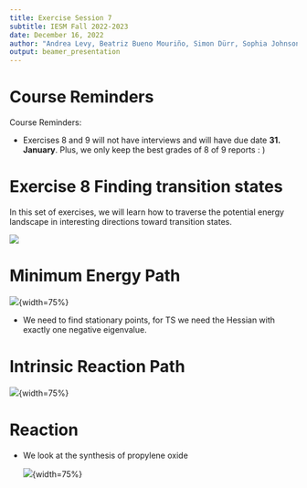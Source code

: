 ```yaml
---
title: Exercise Session 7
subtitle: IESM Fall 2022-2023
date: December 16, 2022
author: "Andrea Levy, Beatriz Bueno Mouriño, Simon Dürr, Sophia Johnson" 
output: beamer_presentation
---
```


# Course Reminders

Course Reminders:
* Exercises 8 and 9 will not have interviews and will have due date **31. January**. Plus, we only keep the best grades of 8 of 9 reports : )


# Exercise 8 Finding transition states
In this set of exercises, we will learn how to traverse the potential energy landscape in interesting directions toward transition states.

![](/data/iesm/img_slides/Ex7/ex7_goals.png) 

# Minimum Energy Path

![](/data/iesm/images/PES_extended.png){width=75%}

* We need to find stationary points, for TS we need the Hessian with exactly one negative eigenvalue. 

# Intrinsic Reaction Path

![](/data/iesm/images/minimumenergypath.png){width=75%}

# Reaction
* We look at the synthesis of propylene oxide

	![](/data/iesm/images/reaction_epoxide4.png){width=75%}


